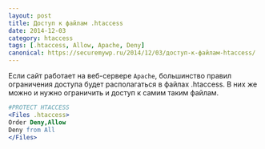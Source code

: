 ```yaml
---
layout: post
title: Доступ к файлам .htaccess
date: 2014-12-03
category: htaccess
tags: [.htaccess, Allow, Apache, Deny]
canonical: https://securemywp.ru/2014/12/03/доступ-к-файлам-htaccess/
---
```


Если сайт работает на веб-сервере <code>Apache</code>, большинство правил ограничения доступа будет располагаться в файлах .htaccess.
В них же можно и нужно ограничить и доступ к самим таким файлам.

```apache
#PROTECT HTACCESS
<Files .htaccess>
Order Deny,Allow
Deny from All
</Files>
```

